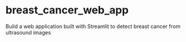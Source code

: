 # breast_cancer_web_app
Build a web application built with Streamlit to detect breast cancer from ultrasound images
